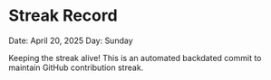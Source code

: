 # Streak Record

Date: April 20, 2025
Day: Sunday

Keeping the streak alive! This is an automated backdated commit to maintain GitHub contribution streak.